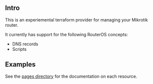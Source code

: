 ## Intro

This is an experiemental terraform provider for managing your Mikrotik router.

It currently has support for the following RouterOS concepts:
- DNS records
- Scripts

## Examples

See the [pages directory](modules/reference/pages) for the documentation on each resource.
